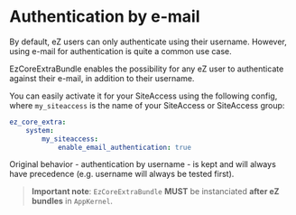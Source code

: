 # Authentication by e-mail

By default, eZ users can only authenticate using their username. However, using e-mail for authentication is quite a
common use case.

EzCoreExtraBundle enables the possibility for any eZ user to authenticate against their e-mail, in addition to their username.

You can easily activate it for your SiteAccess using the following config, where `my_siteaccess` is the name of
your SiteAccess or SiteAccess group:

```yaml
ez_core_extra:
    system:
        my_siteaccess:
            enable_email_authentication: true
```

Original behavior - authentication by username - is kept and will always have precedence (e.g. username will always
be tested first).

> **Important note**: `EzCoreExtraBundle` **MUST** be instanciated 
> **after eZ bundles** in `AppKernel`.
